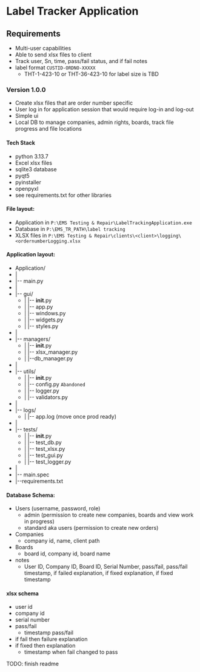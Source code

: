 # Label Tracker Application 

## Requirements
- Multi-user capabilities
- Able to send xlsx files to client 
- Track user, Sn, time, pass/fail status, and if fail notes
- label format ` CUSTID-ORDNO-XXXXX `
    - THT-1-423-10 or THT-36-423-10 for label size is TBD

### Version 1.0.0

- Create xlsx files that are order number specific
- User log in for application session that would require log-in and log-out
- Simple ui
- Local DB to manage companies, admin rights, boards, track file progress and file locations

#### Tech Stack 
- python 3.13.7
- Excel xlsx files
- sqlite3 database
- pyqt5
- pyinstaller
- openpyxl
- see requirements.txt for other libraries

#### File layout:
- Application in `P:\EMS Testing & Repair\LabelTrackingApplication.exe`
- Database in `P:\EMS_TR_PATH\label tracking`
- XLSX files in `P:\EMS Testing & Repair\clients\<client>\logging\<ordernumberLogging.xlsx`

#### Application layout:
- Application/
- |
- |-- main.py
- |
- |-- gui/
    - |	|-- __init__.py
    - |	|-- app.py
    - |	|-- windows.py
    - |	|-- widgets.py
    - |	|-- styles.py
- |
- |-- managers/
    - |	|-- __init__.py
    - |	|-- xlsx_manager.py
    - |	|--db_manager.py
- |
- |-- utils/
    - |	|-- __init__.py
    - |	|-- config.py `Abandoned`
    - |	|-- logger.py
    - |	|-- validators.py
- |
- |-- logs/
    - |	|-- app.log (move once prod ready)
- |
- |-- tests/
    - |	|-- __init__.py
    - |	|-- test_db.py
    - |	|-- test_xlsx.py
    - |	|-- test_gui.py
    - | |-- test_logger.py
- |
- |-- main.spec
- |--requirements.txt


#### Database Schema:
- Users (username, password, role)
    - admin (permission to create new companies, boards and view work in progress)
    - standard aka users (permission to create new orders)
- Companies
    - company id, name, client path
- Boards
    - board id, company id, board name
- notes
    - User ID, Company ID, Board ID, Serial Number, pass/fail, pass/fail timestamp, if failed explanation, if fixed explanation, if fixed timestamp

#### xlsx schema
- user id
- company id
- serial number
- pass/fail
    - timestamp pass/fail
- if fail then failure explanation
- if fixed then explanation
    - timestamp when fail changed to pass

TODO: finish readme 